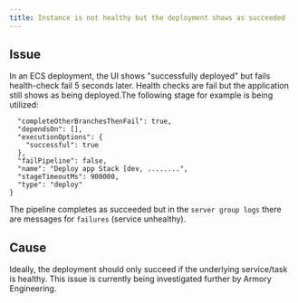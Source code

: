 ```yaml
---
title: Instance is not healthy but the deployment shows as succeeded 
---
```


## Issue
In an ECS deployment, the UI shows "successfully deployed" but fails health-check fail 5 seconds later. Health checks are fail but the application still shows as being deployed.The following stage for example is being utilized:
````
  "completeOtherBranchesThenFail": true,
  "dependsOn": [],
  "executionOptions": {
    "successful": true
  },
  "failPipeline": false,
  "name": "Deploy app Stack [dev, ........",
  "stageTimeoutMs": 900000,
  "type": "deploy"
}
````
The pipeline completes as succeeded but in the ```server group logs``` there are messages for ```failures``` (service unhealthy).

## Cause
Ideally, the deployment should only succeed if the underlying service/task is healthy. This issue is currently being investigated further by Armory Engineering.

